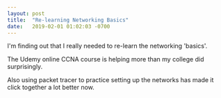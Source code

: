 ```yaml
---
layout: post
title:  "Re-learning Networking Basics"
date:   2019-02-01 01:02:03 -0700
---
```


I'm finding out that I really needed to re-learn the networking 'basics'. 

The Udemy online CCNA course is helping more than my college did surprisingly.

Also using packet tracer to practice setting up the networks has made it click together a lot better now.

